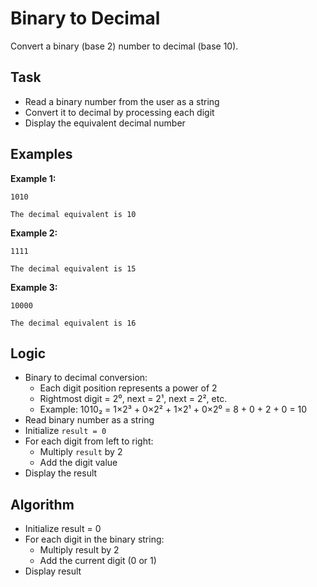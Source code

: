 # Binary to Decimal

Convert a binary (base 2) number to decimal (base 10).

## Task
- Read a binary number from the user as a string
- Convert it to decimal by processing each digit
- Display the equivalent decimal number

## Examples
**Example 1:**
```
1010
```
```
The decimal equivalent is 10
```

**Example 2:**
```
1111
```
```
The decimal equivalent is 15
```

**Example 3:**
```
10000
```
```
The decimal equivalent is 16
```

## Logic
- Binary to decimal conversion:
  - Each digit position represents a power of 2
  - Rightmost digit = 2⁰, next = 2¹, next = 2², etc.
  - Example: 1010₂ = 1×2³ + 0×2² + 1×2¹ + 0×2⁰ = 8 + 0 + 2 + 0 = 10
- Read binary number as a string
- Initialize `result = 0`
- For each digit from left to right:
  - Multiply `result` by 2
  - Add the digit value
- Display the result

## Algorithm
- Initialize result = 0
- For each digit in the binary string:
  - Multiply result by 2
  - Add the current digit (0 or 1)
- Display result
